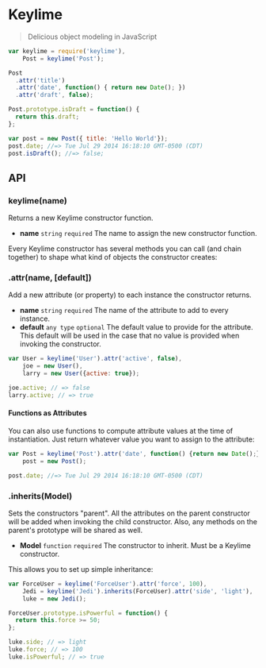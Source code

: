 Keylime
=======

> Delicious object modeling in JavaScript

```js
var keylime = require('keylime'),
    Post = keylime('Post');

Post
  .attr('title')
  .attr('date', function() { return new Date(); })
  .attr('draft', false);

Post.prototype.isDraft = function() {
  return this.draft;
};

var post = new Post({ title: 'Hello World'});
post.date; //=> Tue Jul 29 2014 16:18:10 GMT-0500 (CDT)
post.isDraft(); //=> false;
```

## API

### keylime(name)

Returns a new Keylime constructor function.

- **name** `string` `required` The name to assign the new constructor function.

Every Keylime constructor has several methods you can call (and chain together) to shape what kind
of objects the constructor creates:

### .attr(name, [default])

Add a new attribute (or property) to each instance the constructor returns.

- **name** `string` `required` The name of the attribute to add to every instance.
- **default** `any type` `optional` The default value to provide for the attribute. This default
  will be used in the case that no value is provided when invoking the constructor.

```js
var User = keylime('User').attr('active', false),
    joe = new User(),
    larry = new User({active: true});

joe.active; // => false
larry.active; // => true
```

#### Functions as Attributes

You can also use functions to compute attribute values at the time of instantiation. Just return
whatever value you want to assign to the attribute:

```js
var Post = keylime('Post').attr('date', function() {return new Date();}),
    post = new Post();

post.date; //=> Tue Jul 29 2014 16:18:10 GMT-0500 (CDT)
```

### .inherits(Model)

Sets the constructors "parent". All the attributes on the parent constructor will be added when
invoking the child constructor. Also, any methods on the parent's prototype will be shared as well.

- **Model** `function` `required` The constructor to inherit. Must be a Keylime constructor.

This allows you to set up simple inheritance:

```js
var ForceUser = keylime('ForceUser').attr('force', 100),
    Jedi = keylime('Jedi').inherits(ForceUser).attr('side', 'light'),
    luke = new Jedi();

ForceUser.prototype.isPowerful = function() {
  return this.force >= 50;
};

luke.side; // => light
luke.force; // => 100
luke.isPowerful; // => true
```
